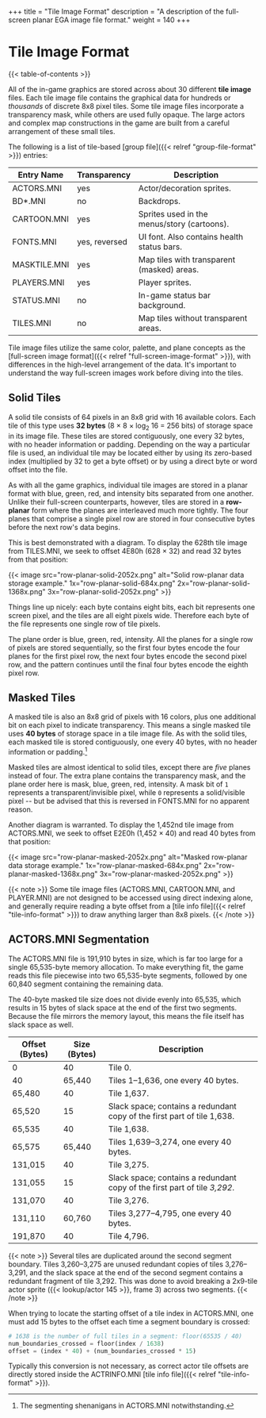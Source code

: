 +++
title = "Tile Image Format"
description = "A description of the full-screen planar EGA image file format."
weight = 140
+++

# Tile Image Format

{{< table-of-contents >}}

All of the in-game graphics are stored across about 30 different **tile image** files. Each tile image file contains the graphical data for hundreds or _thousands_ of discrete 8x8 pixel tiles. Some tile image files incorporate a transparency mask, while others are used fully opaque. The large actors and complex map constructions in the game are built from a careful arrangement of these small tiles.

The following is a list of tile-based [group file]({{< relref "group-file-format" >}}) entries:

Entry Name   | Transparency  | Description
-------------|---------------|------------
ACTORS.MNI   | yes           | Actor/decoration sprites.
BD*.MNI      | no            | Backdrops.
CARTOON.MNI  | yes           | Sprites used in the menus/story (cartoons).
FONTS.MNI    | yes, reversed | UI font. Also contains health status bars.
MASKTILE.MNI | yes           | Map tiles with transparent (masked) areas.
PLAYERS.MNI  | yes           | Player sprites.
STATUS.MNI   | no            | In-game status bar background.
TILES.MNI    | no            | Map tiles without transparent areas.

Tile image files utilize the same color, palette, and plane concepts as the [full-screen image format]({{< relref "full-screen-image-format" >}}), with differences in the high-level arrangement of the data. It's important to understand the way full-screen images work before diving into the tiles.

## Solid Tiles

A solid tile consists of 64 pixels in an 8x8 grid with 16 available colors. Each tile of this type uses **32 bytes** (8 &times; 8 &times; log<sub>2</sub> 16 = 256 bits) of storage space in its image file. These tiles are stored contiguously, one every 32 bytes, with no header information or padding. Depending on the way a particular file is used, an individual tile may be located either by using its zero-based index (multiplied by 32 to get a byte offset) or by using a direct byte or word offset into the file.

As with all the game graphics, individual tile images are stored in a planar format with blue, green, red, and intensity bits separated from one another. Unlike their full-screen counterparts, however, tiles are stored in a **row-planar** form where the planes are interleaved much more tightly. The four planes that comprise a single pixel row are stored in four consecutive bytes before the next row's data begins.

This is best demonstrated with a diagram. To display the 628th tile image from TILES.MNI, we seek to offset 4E80h (628 &times; 32) and read 32 bytes from that position:

{{< image src="row-planar-solid-2052x.png"
    alt="Solid row-planar data storage example."
    1x="row-planar-solid-684x.png"
    2x="row-planar-solid-1368x.png"
    3x="row-planar-solid-2052x.png" >}}

Things line up nicely: each byte contains eight bits, each bit represents one screen pixel, and the tiles are all eight pixels wide. Therefore each byte of the file represents one single row of tile pixels.

The plane order is blue, green, red, intensity. All the planes for a single row of pixels are stored sequentially, so the first four bytes encode the four planes for the first pixel row, the next four bytes encode the second pixel row, and the pattern continues until the final four bytes encode the eighth pixel row.

## Masked Tiles

A masked tile is also an 8x8 grid of pixels with 16 colors, plus one additional bit on each pixel to indicate transparency. This means a single masked tile uses **40 bytes** of storage space in a tile image file. As with the solid tiles, each masked tile is stored contiguously, one every 40 bytes, with no header information or padding.[^actorseg]

Masked tiles are almost identical to solid tiles, except there are _five_ planes instead of four. The extra plane contains the transparency mask, and the plane order here is mask, blue, green, red, intensity. A mask bit of `1` represents a transparent/invisible pixel, while `0` represents a solid/visible pixel -- but be advised that this is reversed in FONTS.MNI for no apparent reason.

Another diagram is warranted. To display the 1,452nd tile image from ACTORS.MNI, we seek to offset E2E0h (1,452 &times; 40) and read 40 bytes from that position:

{{< image src="row-planar-masked-2052x.png"
    alt="Masked row-planar data storage example."
    1x="row-planar-masked-684x.png"
    2x="row-planar-masked-1368x.png"
    3x="row-planar-masked-2052x.png" >}}

{{< note >}}
Some tile image files (ACTORS.MNI, CARTOON.MNI, and PLAYER.MNI) are not designed to be accessed using direct indexing alone, and generally require reading a byte offset from a [tile info file]({{< relref "tile-info-format" >}}) to draw anything larger than 8x8 pixels.
{{< /note >}}

## ACTORS.MNI Segmentation

The ACTORS.MNI file is 191,910 bytes in size, which is far too large for a single 65,535-byte memory allocation. To make everything fit, the game reads this file piecewise into two 65,535-byte segments, followed by one 60,840 segment containing the remaining data.

The 40-byte masked tile size does not divide evenly into 65,535, which results in 15 bytes of slack space at the end of the first two segments. Because the file mirrors the memory layout, this means the file itself has slack space as well.

Offset (Bytes) | Size (Bytes) | Description
---------------|--------------|------------
0              | 40           | Tile 0.
40             | 65,440       | Tiles 1&ndash;1,636, one every 40 bytes.
65,480         | 40           | Tile 1,637.
65,520         | 15           | Slack space; contains a redundant copy of the first part of tile 1,638.
65,535         | 40           | Tile 1,638.
65,575         | 65,440       | Tiles 1,639&ndash;3,274, one every 40 bytes.
131,015        | 40           | Tile 3,275.
131,055        | 15           | Slack space; contains a redundant copy of the first part of tile _3,292_.
131,070        | 40           | Tile 3,276.
131,110        | 60,760       | Tiles 3,277&ndash;4,795, one every 40 bytes.
191,870        | 40           | Tile 4,796.

{{< note >}}
Several tiles are duplicated around the second segment boundary. Tiles 3,260&ndash;3,275 are unused redundant copies of tiles 3,276&ndash;3,291, and the slack space at the end of the second segment contains a redundant fragment of tile 3,292. This was done to avoid breaking a 2x9-tile actor sprite ({{< lookup/actor 145 >}}, frame 3) across two segments.
{{< /note >}}

When trying to locate the starting offset of a tile index in ACTORS.MNI, one must add 15 bytes to the offset each time a segment boundary is crossed:

```python
# 1638 is the number of full tiles in a segment: floor(65535 / 40)
num_boundaries_crossed = floor(index / 1638)
offset = (index * 40) + (num_boundaries_crossed * 15)
```

Typically this conversion is not necessary, as correct actor tile offsets are directly stored inside the ACTRINFO.MNI [tile info file]({{< relref "tile-info-format" >}}).

[^actorseg]: The segmenting shenanigans in ACTORS.MNI notwithstanding.
